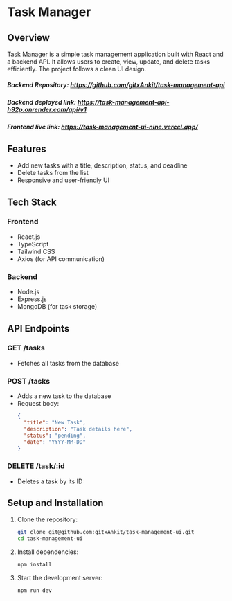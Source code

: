 # Task Manager

## Overview
Task Manager is a simple task management application built with React and a backend API. It allows users to create, view, update, and delete tasks efficiently. The project follows a clean UI design.

##### Backend Repository: https://github.com/gitxAnkit/task-management-api
##### Backend deployed link: https://task-management-api-h92p.onrender.com/api/v1

##### Frontend live link: https://task-management-ui-nine.vercel.app/

## Features
- Add new tasks with a title, description, status, and deadline
- Delete tasks from the list
- Responsive and user-friendly UI

## Tech Stack
### Frontend
- React.js
- TypeScript
- Tailwind CSS
- Axios (for API communication)

### Backend
- Node.js
- Express.js
- MongoDB (for task storage)


## API Endpoints
### GET /tasks
- Fetches all tasks from the database

### POST /tasks
- Adds a new task to the database
- Request body:
  ```json
  {
    "title": "New Task",
    "description": "Task details here",
    "status": "pending",
    "date": "YYYY-MM-DD"
  }
  ```

### DELETE /task/:id
- Deletes a task by its ID

## Setup and Installation
1. Clone the repository:
   ```sh
   git clone git@github.com:gitxAnkit/task-management-ui.git
   cd task-management-ui
   ```
2. Install dependencies:
   ```sh
   npm install
   ```
3. Start the development server:
   ```sh
   npm run dev
   ```
